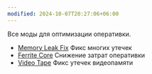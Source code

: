 ```yaml
---
modified: 2024-10-07T20:27:06+06:00
---
```

Все моды для оптимизации оперативки.

- [Memory Leak Fix](https://modrinth.com/mod/memoryleakfix)
	Фикс многих утечек
- [Ferrite Core](https://modrinth.com/mod/ferrite-core)
	Снижение затрат оперативки
- [Video Tape](https://modrinth.com/mod/videotape)
	Фикс утечек видеопамяти
